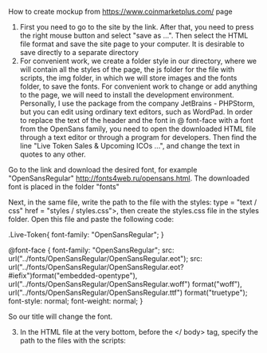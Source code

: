 How to create mockup from https://www.coinmarketplus.com/ page

1. First you need to go to the site by the link. After that, you need to press the right mouse button and select "save as ...". Then select the HTML file format and save the site page to your computer. It is desirable to save directly to a separate directory
2. For convenient work, we create a folder style in our directory, where we will contain all the styles of the page, the js folder for the file with scripts, the img folder, in which we will store images and the fonts folder, to save the fonts. For convenient work to change or add anything to the page, we will need to install the development environment. Personally, I use the package from the company JetBrains - PHPStorm, but you can edit using ordinary text editors, such as WordPad. In order to replace the text of the header and the font in @ font-face with a font from the OpenSans family, you need to open the downloaded HTML file through a text editor or through a program for developers. Then find the line "Live Token Sales & Upcoming ICOs ...", and change the text in quotes to any other.


Go to the link and download the desired font, for example "OpenSansRegular"
http://fonts4web.ru/opensans.html. The downloaded font is placed in the folder "fonts" 

Next, in the same file, write the path to the file with the styles: <stylesheet> type = "text / css" href = "styles / styles.css">, then create the styles.css file in the styles folder. Open this file and paste the following code:

.Live-Token{
    font-family: "OpenSansRegular";
}

@font-face {
    font-family: "OpenSansRegular";
    src: url("../fonts/OpenSansRegular/OpenSansRegular.eot");
    src: url("../fonts/OpenSansRegular/OpenSansRegular.eot?#iefix")format("embedded-opentype"),
    url("../fonts/OpenSansRegular/OpenSansRegular.woff") format("woff"),
    url("../fonts/OpenSansRegular/OpenSansRegular.ttf") format("truetype");
    font-style: normal;
    font-weight: normal;
}

So our title will change the font.

3. In the HTML file at the very bottom, before the </ body> tag, specify the path to the files with the scripts:
<script type = "text / javascript" src = "js / js.js"> </ script>
In the created js folder, create the js.js file, open it and copy the following:
$ (document) .ready (function () {
    $ (". slider"). each (function () {
        var obj = $ (this);
        $ (obj) .append ("<div class = 'nav'> </ div>");
        $ (obj) .find ("li"). each (function () {
            $ (obj) .find (". nav"). append ("<span rel = '" + $ (this) .index () + "'> </ span>"); 
            $ (this) .addClass ("slider" + $ (this) .index ());
        });
        $ (obj) .find ("span"). first (). addClass ("on"); 
    });
});
function sliderJS (obj, sl) {
    var ul = $ (sl) .find ("ul"); 
    var bl = $ (sl) .find ("li.slider" + obj); 
    var step = $ (bl) .width (); 
    $ (ul) .animate ({marginLeft: "-" + step * obj}, 500); 
}
$ (document) .on ("click", ".slider .nav span", function () {
    var sl = $ (this) .closest (". slider"); 

$(sl).find("span").removeClass("on"); 
    $(this).addClass("on"); 
    var obj = $(this).attr("rel"); 
    sliderJS(obj, sl);
    return false;
});


Open the styles.css file and add the code:

.slider {
    z-index: 9;
    width: 700px;
    height: 290px;
    overflow: hidden;
    margin: 0 0 7px;
    position: relative;
}
.slider ul,
.slider li {
    padding: 0;
    margin: 0;
    list-style-type: none;
}
.slider ul {
    width: 9999px;
}
.slider ul li {
    list-style-type: none;
    float: left;
    width: 700px;
    height: 290px;
}
.slider .nav {
    position: absolute;
    left: 295px;
    bottom: 12px;
}
.slider .nav span {
    opacity: 0.9;
    background: #fff;
    margin: 0 8px 0 0;
    width: 16px;
    height: 16px;
    border-radius: 8px;
    cursor: pointer;
    overflow: hidden;
    display: block;
    float: left;
    box-shadow: 0 1px 2px #000;
}
.slider .nav span.on {
    background: #66840f;
}

Create an img folder and copy 4 pictures to it with a * .png image, the name of the pictures should be 1,2,3,4 respectively

4. Then go to github.com, create an account (or go with an existing one), and save it there. Detailed instructions on how to use the service github is on their website:

https://guides.github.com/activities/hello-world/


